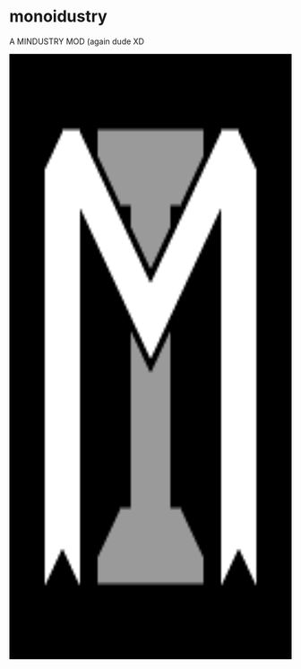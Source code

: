 # monoidustry
A MINDUSTRY MOD (again dude XD <br>
<center>
  <img src = "icon.png" witdh = 1080 height = 1080>
</center>
